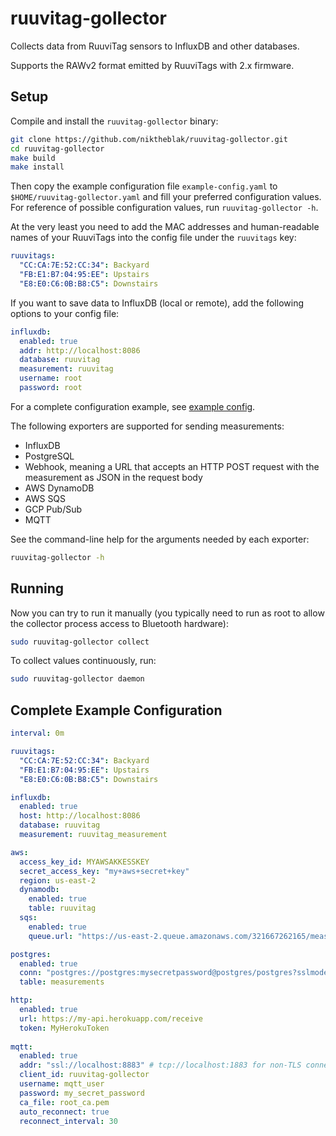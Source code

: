 # ruuvitag-gollector

Collects data from RuuviTag sensors to InfluxDB and other databases.

Supports the RAWv2 format emitted by RuuviTags with 2.x firmware.

## Setup

Compile and install the `ruuvitag-gollector` binary:

```bash
git clone https://github.com/niktheblak/ruuvitag-gollector.git
cd ruuvitag-gollector
make build
make install
```

Then copy the example configuration file `example-config.yaml` to `$HOME/ruuvitag-gollector.yaml`
and fill your preferred configuration values. For reference of possible configuration
values, run `ruuvitag-gollector -h`.

At the very least you need to add the MAC addresses and human-readable names of your
RuuviTags into the config file under the `ruuvitags` key:

```yaml
ruuvitags:
  "CC:CA:7E:52:CC:34": Backyard
  "FB:E1:B7:04:95:EE": Upstairs
  "E8:E0:C6:0B:B8:C5": Downstairs
```

If you want to save data to InfluxDB (local or remote), add the following options to your config file:

```yaml
influxdb:
  enabled: true
  addr: http://localhost:8086
  database: ruuvitag
  measurement: ruuvitag
  username: root
  password: root
```

For a complete configuration example, see [example config](#complete-example-configuration).

The following exporters are supported for sending measurements:

- InfluxDB
- PostgreSQL
- Webhook, meaning a URL that accepts an HTTP POST request with the measurement as JSON in the request body
- AWS DynamoDB
- AWS SQS
- GCP Pub/Sub
- MQTT

See the command-line help for the arguments needed by each exporter:

```bash
ruuvitag-gollector -h
```

## Running

Now you can try to run it manually (you typically need to run as root to allow the collector
process access to Bluetooth hardware):

```bash
sudo ruuvitag-gollector collect
```

To collect values continuously, run:

```bash
sudo ruuvitag-gollector daemon
```

## Complete Example Configuration

```yaml
interval: 0m

ruuvitags:
  "CC:CA:7E:52:CC:34": Backyard
  "FB:E1:B7:04:95:EE": Upstairs
  "E8:E0:C6:0B:B8:C5": Downstairs

influxdb:
  enabled: true
  host: http://localhost:8086
  database: ruuvitag
  measurement: ruuvitag_measurement

aws:
  access_key_id: MYAWSAKKESSKEY
  secret_access_key: "my+aws+secret+key"
  region: us-east-2
  dynamodb:
    enabled: true
    table: ruuvitag
  sqs:
    enabled: true
    queue.url: "https://us-east-2.queue.amazonaws.com/321667262165/measurements"

postgres:
  enabled: true
  conn: "postgres://postgres:mysecretpassword@postgres/postgres?sslmode=disable"
  table: measurements

http:
  enabled: true
  url: https://my-api.herokuapp.com/receive
  token: MyHerokuToken
  
mqtt:
  enabled: true
  addr: "ssl://localhost:8883" # tcp://localhost:1883 for non-TLS connections
  client_id: ruuvitag-gollector
  username: mqtt_user
  password: my_secret_password
  ca_file: root_ca.pem
  auto_reconnect: true
  reconnect_interval: 30
```

